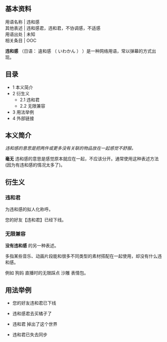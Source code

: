 **基本资料**  
---  
用语名称  |  违和感   
其他表述  |  违和感君，违和君，不协调感，不适感   
用语出处  |  未知   
相关条目  |  OOC   
  
  

**违和感** （日语：  違和感  （  いわかん  ）  ）是一种网络用语，常以弹幕的方式出现。

##  目录

  * 1  本义简介 
  * 2  衍生义 
    * 2.1  违和君 
    * 2.2  无限兼容 
  * 3  用法举例 
  * 4  外部链接 

##  本义简介

_违和感的意思是把两件或更多没有关联的物品放在一起感觉不舒服。_

**毫无** 违和感的意思是感觉原本就应在一起，不应该分开。通常使用这种表述方法(因为有违和感的情况太多了)。

##  衍生义

###  违和君

为违和感的拟人化称呼。

您的好友【违和君】已经下线。

###  无限兼容

**没有违和感** 的另一种表述。

多指某些音乐、动画片段能和很多不同类型的素材搭配在一起使用，却没有什么违和感。

例如  狗妈  直播时的无限踩点  沙雕  表情包。

##  用法举例

  * 您的好友违和君已下线 

    

  * 违和感君去买橘子了 
  * 违和君 掉出了这个世界 
  * 违和君已失去同步 

  

  